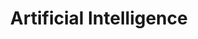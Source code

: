---
# This topic lives at
# https://digital.gov/topics/artificial-intelligence

# Topic Title
title: "Artificial Intelligence"

# description — keep it short and clear
summary: ""

# Weight
weight: 1

# For more information on managing topics,
# see https://github.com/GSA/digitalgov.gov/wiki/topics
---